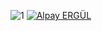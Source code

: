 ![1](https://github-readme-stats.vercel.app/api/top-langs/?username=a-ergul&theme=pink-green)
[![Alpay ERGÜL](https://github-readme-stats.vercel.app/api?username=a-ergul&theme=blue-green)](https://github.com/a-ergul/github-readme-stats)

